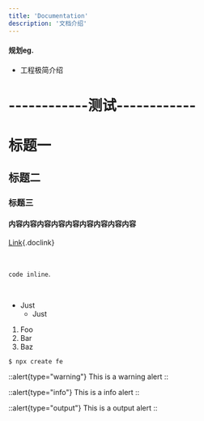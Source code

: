 ```yaml
---
title: 'Documentation'
description: '文档介绍'
---
```


#### 规划eg.
- 工程极简介绍


# ------------测试------------
# 标题一

## 标题二

### 标题三

#### 内容内容内容内容内容内容内容内容内容

[Link](/){.doclink}

<br />

`code inline`.

<br />

- Just
  - Just

1. Foo
2. Bar
3. Baz



```bash
$ npx create fe
```

::alert{type="warning"}
This is a warning alert
::

::alert{type="info"}
This is a info alert
::

::alert{type="output"}
This is a output alert
::
